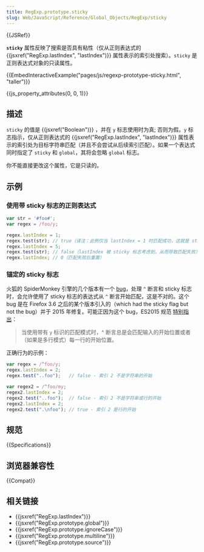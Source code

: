 ```yaml
---
title: RegExp.prototype.sticky
slug: Web/JavaScript/Reference/Global_Objects/RegExp/sticky
---
```


{{JSRef}}

**`sticky`** 属性反映了搜索是否具有粘性（仅从正则表达式的 {{jsxref("RegExp.lastIndex", "lastIndex")}} 属性表示的索引处搜索）。`sticky` 是正则表达式对象的只读属性。

{{EmbedInteractiveExample("pages/js/regexp-prototype-sticky.html", "taller")}}

{{js_property_attributes(0, 0, 1)}}

## 描述

`sticky` 的值是 {{jsxref("Boolean")}} ，并在 `y` 标志使用时为真; 否则为假。`y` 标志指示，仅从正则表达式的 {{jsxref("RegExp.lastIndex", "lastIndex")}} 属性表示的索引处为目标字符串匹配（并且不会尝试从后续索引匹配）。如果一个表达式同时指定了 `sticky` 和 `global`，其将会忽略 `global` 标志。

你不能直接更改这个属性，它是只读的。

## 示例

### 使用带 sticky 标志的正则表达式

```js
var str = '#foo#';
var regex = /foo/y;

regex.lastIndex = 1;
regex.test(str); // true（译注：此例仅当 lastIndex = 1 时匹配成功，这就是 sticky 的作用）
regex.lastIndex = 5;
regex.test(str); // false（lastIndex 被 sticky 标志考虑到，从而导致匹配失败）
regex.lastIndex; // 0（匹配失败后重置）
```

### 锚定的 sticky 标志

火狐的 SpiderMonkey 引擎的几个版本有一个 [bug](https://bugzilla.mozilla.org/show_bug.cgi?id=773687)，处理 `^` 断言和 sticky 标志时，会允许使用了 sticky 标志的表达式从 `^` 断言开始匹配，这是不对的。这个 bug 是在 Firefox 3.6 之后的某个版本引入的（which had the sticky flag but not the bug）并于 2015 年修复。可能正因为这个 bug，ES2015 规范 [特别指出](http://www.ecma-international.org/ecma-262/7.0/index.html#sec-assertion)：

> 当使用带有 `y` 标识的匹配模式时，^ 断言总是会匹配输入的开始位置或者（如果是多行模式）每一行的开始位置。

正确行为的示例：

```js
var regex = /^foo/y;
regex.lastIndex = 2;
regex.test("..foo");   // false - 索引 2 不是字符串的开始

var regex2 = /^foo/my;
regex2.lastIndex = 2;
regex2.test("..foo");  // false - 索引 2 不是字符串或行的开始
regex2.lastIndex = 2;
regex2.test(".\nfoo"); // true - 索引 2 是行的开始
```

## 规范

{{Specifications}}

## 浏览器兼容性

{{Compat}}

## 相关链接

- {{jsxref("RegExp.lastIndex")}}
- {{jsxref("RegExp.prototype.global")}}
- {{jsxref("RegExp.prototype.ignoreCase")}}
- {{jsxref("RegExp.prototype.multiline")}}
- {{jsxref("RegExp.prototype.source")}}
